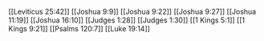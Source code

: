 [[Leviticus 25:42]]
[[Joshua 9:9]]
[[Joshua 9:22]]
[[Joshua 9:27]]
[[Joshua 11:19]]
[[Joshua 16:10]]
[[Judges 1:28]]
[[Judges 1:30]]
[[1 Kings 5:1]]
[[1 Kings 9:21]]
[[Psalms 120:7]]
[[Luke 19:14]]
